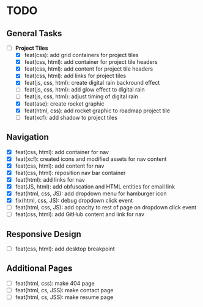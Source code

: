 # TODO

## General Tasks

- [ ] **Project Tiles**
  - [x] feat(css): add grid containers for project tiles
  - [x] feat(css, html): add container for project tile headers
  - [x] feat(css, html): add content for project tile headers
  - [x] feat(css, html): add links for project tiles
  - [X] feat(js, css, html): create digital rain backround effect
  - [ ] feat(js, css, html): add glow effect to digital rain
  - [ ] feat(js, css, html): adjust timing of digital rain
  - [X] feat(ase): create rocket graphic
  - [X] feat(html, css): add rocket graphic to roadmap project tile
  - [ ] feat(xcf): add shadow to project tiles

## Navigation

- [x] feat(css, html): add container for nav
- [X] feat(xcf): created icons and modified assets for nav content
- [X] feat(css, html): add content for nav
- [X] feat(css, html): reposition nav bar container
- [X] feat(html): add links for nav
- [X] feat(JS, html): add obfuscation and HTML entities for email link
- [X] feat(html, css, JS): add dropdown menu for hamburger icon
- [X] fix(html, css, JS): debug dropdown click event
- [ ] feat(html, css, JS): add opacity to rest of page on dropdown click event
- [ ] feat(css, html): add GitHub content and link for nav

## Responsive Design

- [ ] feat(css, html): add desktop breakpoint

## Additional Pages

- [ ] feat(html, css): make 404 page
- [ ] feat(html, cs, JSS): make contact page
- [ ] feat(html, cs, JSS): make resume page